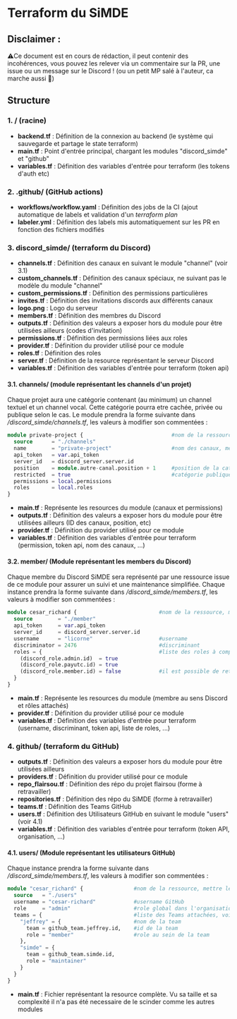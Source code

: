 # Terraform du SiMDE

## Disclaimer :
⚠️Ce document est en cours de rédaction, il peut contenir des incohérences, vous pouvez les relever via un commentaire sur la PR, une issue ou un message sur le Discord ! (ou un petit MP salé à l'auteur, ca marche aussi 🦄)

## Structure

### 1. / (racine)

*	**backend.tf** : Définition de la connexion au backend (le système qui sauvegarde et partage le state terraform)
*	**main.tf** : Point d'entrée principal, chargant les modules "discord_simde" et "github"
*	**variables.tf** : Définition des variables d'entrée pour terraform (les tokens d'auth etc)

### 2. .github/ (GitHub actions)

*	**workflows/workflow.yaml** : Définition des jobs de la CI (ajout automatique de labels et validation d'un *terraform plan*
*	**labeler.yml** : Définition des labels mis automatiquement sur les PR en fonction des fichiers modifiés

### 3. discord_simde/ (terraform du Discord)

*	**channels.tf** : Définition des canaux en suivant le module "channel" (voir 3.1)
*	**custom_channels.tf** : Définition des canaux spéciaux, ne suivant pas le modèle du module "channel"
*	**custom_permissions.tf** : Définition des permissions particulières
*	**invites.tf** : Définition des invitations discords aux différents canaux
*	**logo.png** : Logo du serveur
*	**members.tf** : Définition des membres du Discord
*	**outputs.tf** : Définition des valeurs a exposer hors du module pour être utilisées ailleurs (codes d'invitation)
*	**permissions.tf** : Définition des permissions liées aux roles
*	**provider.tf** : Définition du provider utilisé pour ce module
*	**roles.tf** : Définition des roles
*	**server.tf** : Définition de la resource représentant le serveur Discord
*	**variables.tf** :  Définition des variables d'entrée pour terraform (token api)

#### 3.1. channels/ (module représentant les channels d'un projet)

Chaque projet aura une catégorie contenant (au minimum) un channel textuel et un channel vocal. Cette catégorie pourra etre cachée, privée ou publique selon le cas. Le module prendra la forme suivante dans */discord_simde/channels.tf*, les valeurs à modifier son commentées :

```terraform
module private-project {							#nom de la ressource
  source      = "./channels"
  name        = "private-project" 					#nom des canaux, mettre le meme que le nom de la ressource
  api_token   = var.api_token
  server_id   = discord_server.server.id
  position    = module.autre-canal.position + 1 	#position de la catégorie, on utilise ici les positions relatives
  restricted  = true 								#catégorie publique / cachée
  permissions = local.permissions
  roles       = local.roles
}
```


*	**main.tf** : Représente les resources du module (canaux et permissions)
*	**outputs.tf** : Définition des valeurs a exposer hors du module pour être utilisées ailleurs (ID des canaux, position, etc)
*	**provider.tf** : Définition du provider utilisé pour ce module
*	**variables.tf** : Définition des variables d'entrée pour terraform (permission, token api, nom des canaux, ...)

#### 3.2. member/ (Module représentant les members du Discord)
Chaque membre du Discord SiMDE sera représenté par une ressource issue de ce module pour assurer un suivi et une maintenance simplifiée. Chaque instance prendra la forme suivante dans */discord_simde/members.tf*, les valeurs à modifier son commentées :
```terraform
module cesar_richard {							#nom de la ressource, mettre le prenom_nom reel de l'utilisateur
  source        = "./member"
  api_token     = var.api_token
  server_id     = discord_server.server.id
  username      = "licorne"						#username
  discriminator = 2476							#discriminant
  roles = {										#liste des roles à completer grâce aux roles de /discord_simde/roles.tf
    (discord_role.admin.id)  = true
    (discord_role.payutc.id) = true
    (discord_role.member.id) = false			#il est possible de retirer un role automatiquement attribuer grâce à ce booléen
  }
}
```

*	**main.tf** : Représente les resources du module (membre au sens Discord et rôles attachés)
*	**provider.tf** : Définition du provider utilisé pour ce module
*	**variables.tf** : Définition des variables d'entrée pour terraform (username, discriminant, token api, liste de roles, ...)

### 4. github/ (terraform du GitHub)

*	**outputs.tf** : Définition des valeurs a exposer hors du module pour être utilisées ailleurs
*	**providers.tf** : Définition du provider utilisé pour ce module
*	**repo_flairsou.tf** : Définition des répo du projet flairsou (forme à retravailler)
*	**repositories.tf** : Définition des répo du SiMDE (forme à retravailler)
*	**teams.tf** : Définition des Teams GitHub
*	**users.tf** : Définition des Utilisateurs GitHub en suivant le module "users" (voir 4.1)
*	**variables.tf** : Définition des variables d'entrée pour terraform (token API, organisation, ...)

#### 4.1. users/ (Module représentant les utilisateurs GitHub)

Chaque instance prendra la forme suivante dans */discord_simde/members.tf*, les valeurs à modifier son commentées :

```terraform
module "cesar_richard" {				#nom de la ressource, mettre le nom réel de la personne
  source   = "./users"
  username = "cesar-richard"			#username GitHub
  role     = "admin"					#role global dans l'organisation GitHub SiMDE (defaults to "member")
  teams = {								#liste des Teams attachées, voir /discord_simde/teams.tf
    "jeffrey" = {						#nom de la team
      team = github_team.jeffrey.id,	#id de la team
      role = "member"					#role au sein de la team
    },
    "simde" = {
      team = github_team.simde.id,
      role = "maintainer"
    }
  }
}
``` 

*	**main.tf** : Fichier représentant la resource complète. Vu sa taille et sa complexité il n'a pas été necessaire de le scinder comme les autres modules

